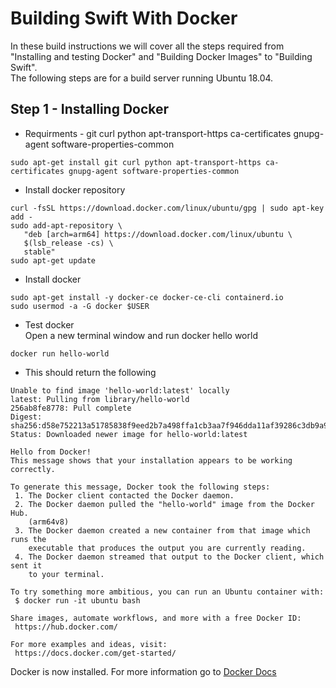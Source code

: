 # Building Swift With Docker
In these build instructions we will cover all the steps required from "Installing and testing Docker" and "Building Docker Images" to "Building Swift".  
The following steps are for a build server running Ubuntu 18.04.

## Step 1 - Installing Docker
* Requirments - git curl python apt-transport-https ca-certificates gnupg-agent software-properties-common  
```
sudo apt-get install git curl python apt-transport-https ca-certificates gnupg-agent software-properties-common
```
* Install docker repository
```
curl -fsSL https://download.docker.com/linux/ubuntu/gpg | sudo apt-key add -
sudo add-apt-repository \
   "deb [arch=arm64] https://download.docker.com/linux/ubuntu \
   $(lsb_release -cs) \
   stable"
sudo apt-get update
```
* Install docker
```
sudo apt-get install -y docker-ce docker-ce-cli containerd.io
sudo usermod -a -G docker $USER
```
* Test docker  
Open a new terminal window and run docker hello world
```
docker run hello-world
```
* This should return the following
```
Unable to find image 'hello-world:latest' locally
latest: Pulling from library/hello-world
256ab8fe8778: Pull complete 
Digest: sha256:d58e752213a51785838f9eed2b7a498ffa1cb3aa7f946dda11af39286c3db9a9
Status: Downloaded newer image for hello-world:latest

Hello from Docker!
This message shows that your installation appears to be working correctly.

To generate this message, Docker took the following steps:
 1. The Docker client contacted the Docker daemon.
 2. The Docker daemon pulled the "hello-world" image from the Docker Hub.
    (arm64v8)
 3. The Docker daemon created a new container from that image which runs the
    executable that produces the output you are currently reading.
 4. The Docker daemon streamed that output to the Docker client, which sent it
    to your terminal.

To try something more ambitious, you can run an Ubuntu container with:
 $ docker run -it ubuntu bash

Share images, automate workflows, and more with a free Docker ID:
 https://hub.docker.com/

For more examples and ideas, visit:
 https://docs.docker.com/get-started/
 ```
 Docker is now installed. For more information go to [Docker Docs](https://docs.docker.com/engine/install/ubuntu/)
 